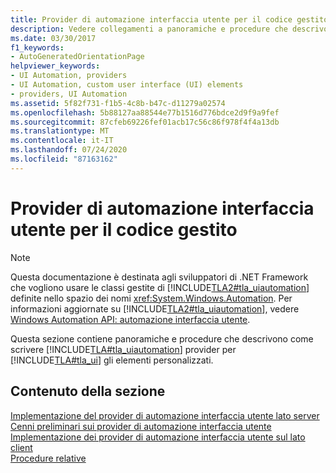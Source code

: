 ```yaml
---
title: Provider di automazione interfaccia utente per il codice gestito
description: Vedere collegamenti a panoramiche e procedure che descrivono come scrivere provider di automazione interfaccia utente Microsoft per gli elementi dell'interfaccia utente personalizzati in .NET.
ms.date: 03/30/2017
f1_keywords:
- AutoGeneratedOrientationPage
helpviewer_keywords:
- UI Automation, providers
- UI Automation, custom user interface (UI) elements
- providers, UI Automation
ms.assetid: 5f82f731-f1b5-4c8b-b47c-d11279a02574
ms.openlocfilehash: 5b88127aa88544e77b1516d776bdce2d9f9a9fef
ms.sourcegitcommit: 87cfeb69226fef01acb17c56c86f978f4f4a13db
ms.translationtype: MT
ms.contentlocale: it-IT
ms.lasthandoff: 07/24/2020
ms.locfileid: "87163162"
---
```

# <a name="ui-automation-providers-for-managed-code"></a>Provider di automazione interfaccia utente per il codice gestito
> [!NOTE]
> Questa documentazione è destinata agli sviluppatori di .NET Framework che vogliono usare le classi gestite di [!INCLUDE[TLA2#tla_uiautomation](../../../includes/tla2sharptla-uiautomation-md.md)] definite nello spazio dei nomi <xref:System.Windows.Automation>. Per informazioni aggiornate su [!INCLUDE[TLA2#tla_uiautomation](../../../includes/tla2sharptla-uiautomation-md.md)], vedere [Windows Automation API: automazione interfaccia utente](/windows/win32/winauto/entry-uiauto-win32).  
  
 Questa sezione contiene panoramiche e procedure che descrivono come scrivere [!INCLUDE[TLA#tla_uiautomation](../../../includes/tlasharptla-uiautomation-md.md)] provider per [!INCLUDE[TLA#tla_ui](../../../includes/tlasharptla-ui-md.md)] gli elementi personalizzati.  
  
## <a name="in-this-section"></a>Contenuto della sezione  
 [Implementazione del provider di automazione interfaccia utente lato server](server-side-ui-automation-provider-implementation.md)  
 [Cenni preliminari sui provider di automazione interfaccia utente](ui-automation-providers-overview.md)  
 [Implementazione dei provider di automazione interfaccia utente sul lato client](client-side-ui-automation-provider-implementation.md)  
 [Procedure relative](ui-automation-providers-for-managed-code-how-to-topics.md)
